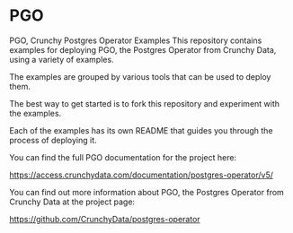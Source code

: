 # PGO


PGO, Crunchy Postgres Operator Examples
This repository contains examples for deploying PGO, the Postgres Operator from Crunchy Data, using a variety of examples.

The examples are grouped by various tools that can be used to deploy them.

The best way to get started is to fork this repository and experiment with the examples.

Each of the examples has its own README that guides you through the process of deploying it.

You can find the full PGO documentation for the project here:

https://access.crunchydata.com/documentation/postgres-operator/v5/

You can find out more information about PGO, the Postgres Operator from Crunchy Data at the project page:

https://github.com/CrunchyData/postgres-operator